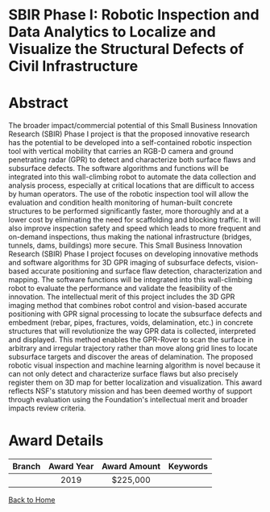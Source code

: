 
SBIR Phase I: Robotic Inspection and Data Analytics to Localize and Visualize the Structural Defects of Civil Infrastructure
============================================================================================================================

# Abstract


The broader impact/commercial potential of this Small Business Innovation Research (SBIR) Phase I project is that the proposed innovative research has the potential to be developed into a self-contained robotic inspection tool with vertical mobility that carries an RGB-D camera and ground penetrating radar (GPR) to detect and characterize both surface flaws and subsurface defects. The software algorithms and functions will be integrated into this wall-climbing robot to automate the data collection and analysis process, especially at critical locations that are difficult to access by human operators. The use of the robotic inspection tool will allow the evaluation and condition health monitoring of human-built concrete structures to be performed significantly faster, more thoroughly and at a lower cost by eliminating the need for scaffolding and blocking traffic. It will also improve inspection safety and speed which leads to more frequent and on-demand inspections, thus making the national infrastructure (bridges, tunnels, dams, buildings) more secure. This Small Business Innovation Research (SBIR) Phase I project focuses on developing innovative methods and software algorithms for 3D GPR imaging of subsurface defects, vision-based accurate positioning and surface flaw detection, characterization and mapping. The software functions will be integrated into this wall-climbing robot to evaluate the performance and validate the feasibility of the innovation. The intellectual merit of this project includes the 3D GPR imaging method that combines robot control and vision-based accurate positioning with GPR signal processing to locate the subsurface defects and embedment (rebar, pipes, fractures, voids, delamination, etc.) in concrete structures that will revolutionize the way GPR data is collected, interpreted and displayed. This method enables the GPR-Rover to scan the surface in arbitrary and irregular trajectory rather than move along grid lines to locate subsurface targets and discover the areas of delamination. The proposed robotic visual inspection and machine learning algorithm is novel because it can not only detect and characterize surface flaws but also precisely register them on 3D map for better localization and visualization. This award reflects NSF's statutory mission and has been deemed worthy of support through evaluation using the Foundation's intellectual merit and broader impacts review criteria.  

# Award Details

|Branch|Award Year|Award Amount|Keywords|
| :---: | :---: | :---: | :---: |
||2019|$225,000||
  
  


[Back to Home](https://github.com/chrischow/dod_sbir_awards/Reports/JT/#500)